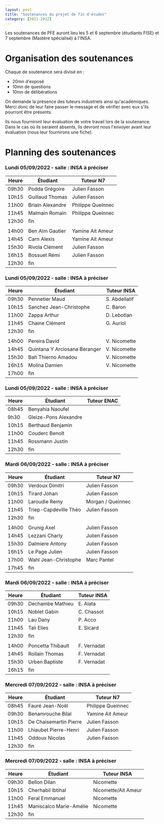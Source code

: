 ```yaml
---
layout: post
title: "Soutenances du projet de fin d'études"
category: [2021-2022]
---
```


Les soutenances de PFE auront lieu les 5 et 6 septembre (étudiants FISE) et 7 septembre (Mastère spécialisé) à l'INSA. 

# Organisation des soutenances

Chaque de soutenance sera divisé en :
  * 20mn d'exposé
  * 10mn de questions
  * 10mn de délibérations

On demande la présence des tuteurs industriels ainsi qu'académiques.
Merci donc de leur faire passer le message et de vérifier avec eux
s'ils pourront être présents.

Ils nous fourniront leur évaluation de votre travail lors de la soutenance.
Dans le cas où ils seraient absents, ils devront nous l'envoyer avant leur
évaluation (nous leur fournirons une fiche).

# Planning des soutenances

### Lundi 05/09/2022 - salle : INSA à préciser

| Heure | Étudiant | Tuteur N7 | 
| ----- | -------- | --------- | 
| 09h30 | Podda Grégoire | Julien Fasson
| 10h15 | Guillaud Thomas | Julien Fasson
| 11h00 | Briain Alexandre | Philippe Queinnec
| 11h45 | Malmain Romain | Philippe Queinnec
| 12h30 | fin
||
| 14h00 | Ben Aïm Gautier | Yamine Ait Ameur
| 14h45 | Carn Alexis | Yamine Ait Ameur
| 15h30 | Rivola Clément | Julien Fasson
| 16h15 | Bossuet Rémi | Julien Fasson
| 12h30 | fin 

### Lundi 05/09/2022 - salle : INSA à préciser

| Heure | Étudiant | Tuteur INSA | 
| ----- | -------- | ----------- | 
09h30 | Pennetier Maud | S. Abdellatif
10h15 | Sanchez Jean-Christophe | C. Baron
11h00 | Zappa Arthur | D. Lebotlan
11h45 | Chaine Clément | G. Auriol
12h30 | fin 
||
14h00 | Pereira David | V. Nicomette
14h45 | Quintana Y Arciosana Beranger | V. Nicomette
15h30 | Bah Thierno Amadou | V. Nicomette
16h15 | Molina Damien | V. Nicomette
17h00 | fin

### Lundi 05/09/2022 - salle : INSA à préciser

| Heure | Étudiant | Tuteur ENAC | 
| ----- | -------- | ----------- | 
08h45 | Benyahia Naoufel |
9h30 | Gleize-Pons Alexandre  |
10h15 | Berthaud Benjamin |
11h00 | Couderc Benoît |
11h45 | Rossmann Justin |
12h30 | fin

### Mardi 06/09/2022 - salle : INSA à préciser

| Heure | Étudiant | Tuteur N7 | 
| ----- | -------- | --------- | 
09h30 | Verdoux Dimitri | Julien Fasson
10h15 | Tirard Johan | Julien Fasson
11h00 | Laroudie Remy | Morgan / Queinnec
11h45 | Triep-Capdeville Théo | Julien Fasson
12h30 | fin |
|| 
14h00 | Grunig Axel | Julien Fasson
14h45 | Lezzani Charly | Julien Fasson
15h30 | Dalmiere Antony | Julien Fasson
16h15 | Le Page Julien | Julien Fasson
17h00 | Wahl Jean-Christophe | Marc Pantel
17h45 | fin |

### Mardi 06/09/2022 - salle : INSA à préciser

| Heure | Étudiant | Tuteur INSA | 
| ----- | -------- | ----------- | 
09h30 | Dechambe Mathieu | E. Alata
10h15 | Noblet Gabin | C. Chassot
11h00 | Lau Dany | P. Acco
11h45 | Tali Elies | E. Sicard
12h30 | fin |
|| 
14h00 | Poncetta Thibault | F. Vernadat
14h45 | Rollain Thomas | F. Vernadat
15h30 | Urben Baptiste | F. Vernadat
16h15 | fin |

###  Mercredi 07/09/2022 - salle : INSA à préciser

| Heure | Étudiant | Tuteur N7 | 
| ----- | -------- | --------- | 
08h45 | Fauré Jean-Noël | Philippe Queinnec
09h30 | Benamrouche Bilal | Yamine Ait Ameur
10h15 | De Chaisemartin Pierre | Julien Fasson
11h00 | Lhiaubet Pierre-Henri | Julien Fasson
11h45 | Oddoux Nicolas | Julien Fasson
12h30 | fin |

###  Mercredi 07/09/2022 - salle : INSA à préciser

| Heure | Étudiant | Tuteur INSA | 
| ----- | -------- | ----------- | 
09h30 | Bellon Dilan | Nicomette
10h15 | Cherhabil Ibtihal | Nicomette/Ait Ameur
11h00 | Feral Emmanuel | Nicomette
11h45 | Maniscalco Marie-Amélie | Nicomette
12h30 | fin |
